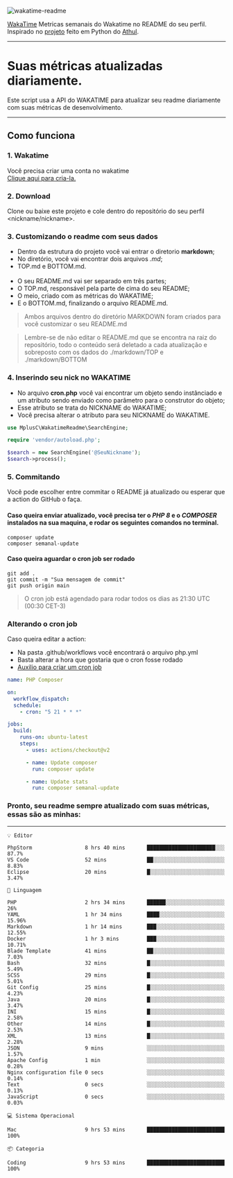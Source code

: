 ![wakatime-readme](https://socialify.git.ci/bymatheus/wakatime-readme/image?description=1&descriptionEditable=M%C3%A9tricas%20semanais%20do%20Wakatime%20no%20seu%20README%20de%20perfil.&font=KoHo&forks=1&language=1&owner=1&pattern=Signal&stargazers=1&theme=Dark)

[WakaTime](https://wakatime.com) Metricas semanais do Wakatime no README do seu perfil. <br>
Inspirado no [projeto](https://github.com/athul/waka-readme) feito em Python do [Athul](https://github.com/athul).
___

# Suas métricas atualizadas diariamente.
Este script usa a API do WAKATIME para atualizar seu readme diariamente com suas métricas de desenvolvimento.

___

## Como funciona

### 1. Wakatime
Você precisa criar uma conta no wakatime <br>
[Clique aqui para cria-la.](https://wakatime.com) 

### 2. Download
Clone ou baixe este projeto e cole dentro do repositório do seu perfil <nickname/nickname>.

### 3. Customizando o readme com seus dados
- Dentro da estrutura do projeto você vai entrar o diretorio **markdown**;  
- No diretório, você vai encontrar dois arquivos *.md*;
- TOP.md e BOTTOM.md.
<br><br>
- O seu README.md vai ser separado em três partes; 
- O TOP.md, responsável pela parte de cima do seu README;
- O meio, criado com as métricas do WAKATIME;
- E o BOTTOM.md, finalizando o arquivo README.md.<br>

> Ambos arquivos dentro do diretório MARKDOWN foram criados para você customizar o seu README.md

> Lembre-se de não editar o README.md que se encontra na raiz do repositório, todo o conteúdo será deletado a cada atualização e sobreposto com os dados do ./markdown/TOP e ./markdown/BOTTOM

### 4. Inserindo seu nick no WAKATIME
- No arquivo **cron.php** você vai encontrar um objeto sendo instânciado e um atributo sendo enviado como parâmetro para o construtor do objeto;
- Esse atributo se trata do NICKNAME do WAKATIME;
- Você precisa alterar o atributo para seu NICKNAME do WAKATIME.

```php
use MplusC\WakatimeReadme\SearchEngine;

require 'vendor/autoload.php';

$search = new SearchEngine('@SeuNickname');
$search->process();
```

### 5. Commitando
Você pode escolher entre commitar o README já atualizado ou esperar que a action do GitHub o faça. <br>

#### Caso queira enviar atualizado, você precisa ter o *PHP 8* e o *COMPOSER* instalados na sua maquina, e rodar os seguintes comandos no terminal.
```composer
composer update
composer semanal-update 
```

#### Caso queira aguardar o cron job ser rodado 
```git 
git add .
git commit -m "Sua mensagem de commit"
git push origin main
```

>O cron job está agendado para rodar todos os dias as 21:30 UTC (00:30 CET-3) 

### Alterando o cron job
Caso queira editar a action:

- Na pasta .github/workflows você encontrará o arquivo php.yml
- Basta alterar a hora que gostaria que o cron fosse rodado
- [Auxilio para criar um cron job](https://crontab.guru)

```yml
name: PHP Composer

on:
  workflow_dispatch:
  schedule:
    - cron: "5 21 * * *"

jobs:
  build:
    runs-on: ubuntu-latest
    steps:
      - uses: actions/checkout@v2

      - name: Update composer
        run: composer update

      - name: Update stats
        run: composer semanal-update
```

### Pronto, seu readme sempre atualizado com suas métricas, essas são as minhas:

___
```text
💡 Editor

PhpStorm                 8 hrs 40 mins       ██████████████████████░░░      87.7%
VS Code                  52 mins             ██░░░░░░░░░░░░░░░░░░░░░░░      8.83%
Eclipse                  20 mins             █░░░░░░░░░░░░░░░░░░░░░░░░      3.47%
```
```text
💬 Linguagem

PHP                      2 hrs 34 mins       ██████░░░░░░░░░░░░░░░░░░░        26%
YAML                     1 hr 34 mins        ████░░░░░░░░░░░░░░░░░░░░░     15.96%
Markdown                 1 hr 14 mins        ███░░░░░░░░░░░░░░░░░░░░░░     12.55%
Docker                   1 hr 3 mins         ███░░░░░░░░░░░░░░░░░░░░░░     10.71%
Blade Template           41 mins             ██░░░░░░░░░░░░░░░░░░░░░░░      7.03%
Bash                     32 mins             █░░░░░░░░░░░░░░░░░░░░░░░░      5.49%
SCSS                     29 mins             █░░░░░░░░░░░░░░░░░░░░░░░░      5.01%
Git Config               25 mins             █░░░░░░░░░░░░░░░░░░░░░░░░      4.23%
Java                     20 mins             █░░░░░░░░░░░░░░░░░░░░░░░░      3.47%
INI                      15 mins             █░░░░░░░░░░░░░░░░░░░░░░░░      2.58%
Other                    14 mins             █░░░░░░░░░░░░░░░░░░░░░░░░      2.53%
XML                      13 mins             █░░░░░░░░░░░░░░░░░░░░░░░░      2.28%
JSON                     9 mins              ░░░░░░░░░░░░░░░░░░░░░░░░░      1.57%
Apache Config            1 min               ░░░░░░░░░░░░░░░░░░░░░░░░░      0.28%
Nginx configuration file 0 secs              ░░░░░░░░░░░░░░░░░░░░░░░░░      0.14%
Text                     0 secs              ░░░░░░░░░░░░░░░░░░░░░░░░░      0.13%
JavaScript               0 secs              ░░░░░░░░░░░░░░░░░░░░░░░░░      0.03%
```
```text
💻 Sistema Operacional

Mac                      9 hrs 53 mins       █████████████████████████       100%
```
```text
📦 Categoria

Coding                   9 hrs 53 mins       █████████████████████████       100%
```
